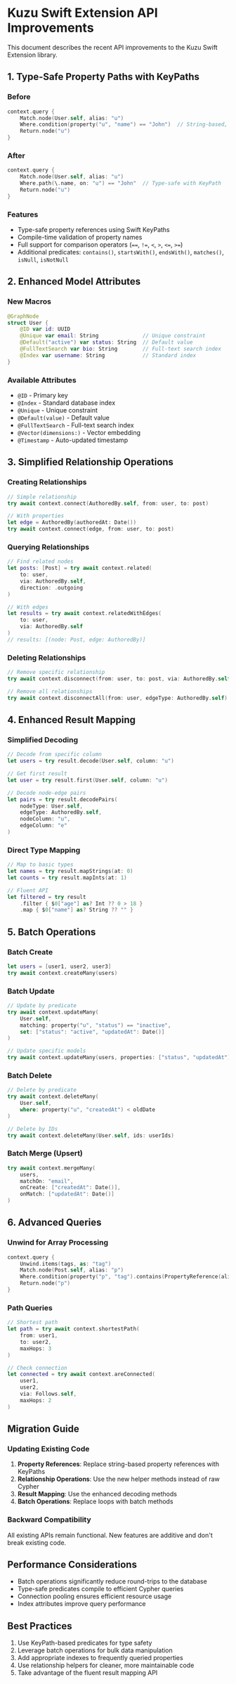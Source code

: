 # Kuzu Swift Extension API Improvements

This document describes the recent API improvements to the Kuzu Swift Extension library.

## 1. Type-Safe Property Paths with KeyPaths

### Before
```swift
context.query {
    Match.node(User.self, alias: "u")
    Where.condition(property("u", "name") == "John")  // String-based, error-prone
    Return.node("u")
}
```

### After
```swift
context.query {
    Match.node(User.self, alias: "u")
    Where.path(\.name, on: "u") == "John"  // Type-safe with KeyPath
    Return.node("u")
}
```

### Features
- Type-safe property references using Swift KeyPaths
- Compile-time validation of property names
- Full support for comparison operators (`==`, `!=`, `<`, `>`, `<=`, `>=`)
- Additional predicates: `contains()`, `startsWith()`, `endsWith()`, `matches()`, `isNull`, `isNotNull`

## 2. Enhanced Model Attributes

### New Macros
```swift
@GraphNode
struct User {
    @ID var id: UUID
    @Unique var email: String              // Unique constraint
    @Default("active") var status: String  // Default value
    @FullTextSearch var bio: String        // Full-text search index
    @Index var username: String            // Standard index
}
```

### Available Attributes
- `@ID` - Primary key
- `@Index` - Standard database index
- `@Unique` - Unique constraint
- `@Default(value)` - Default value
- `@FullTextSearch` - Full-text search index
- `@Vector(dimensions:)` - Vector embedding
- `@Timestamp` - Auto-updated timestamp

## 3. Simplified Relationship Operations

### Creating Relationships
```swift
// Simple relationship
try await context.connect(AuthoredBy.self, from: user, to: post)

// With properties
let edge = AuthoredBy(authoredAt: Date())
try await context.connect(edge, from: user, to: post)
```

### Querying Relationships
```swift
// Find related nodes
let posts: [Post] = try await context.related(
    to: user,
    via: AuthoredBy.self,
    direction: .outgoing
)

// With edges
let results = try await context.relatedWithEdges(
    to: user,
    via: AuthoredBy.self
)
// results: [(node: Post, edge: AuthoredBy)]
```

### Deleting Relationships
```swift
// Remove specific relationship
try await context.disconnect(from: user, to: post, via: AuthoredBy.self)

// Remove all relationships
try await context.disconnectAll(from: user, edgeType: AuthoredBy.self)
```

## 4. Enhanced Result Mapping

### Simplified Decoding
```swift
// Decode from specific column
let users = try result.decode(User.self, column: "u")

// Get first result
let user = try result.first(User.self, column: "u")

// Decode node-edge pairs
let pairs = try result.decodePairs(
    nodeType: User.self,
    edgeType: AuthoredBy.self,
    nodeColumn: "u",
    edgeColumn: "e"
)
```

### Direct Type Mapping
```swift
// Map to basic types
let names = try result.mapStrings(at: 0)
let counts = try result.mapInts(at: 1)

// Fluent API
let filtered = try result
    .filter { $0["age"] as? Int ?? 0 > 18 }
    .map { $0["name"] as? String ?? "" }
```

## 5. Batch Operations

### Batch Create
```swift
let users = [user1, user2, user3]
try await context.createMany(users)
```

### Batch Update
```swift
// Update by predicate
try await context.updateMany(
    User.self,
    matching: property("u", "status") == "inactive",
    set: ["status": "active", "updatedAt": Date()]
)

// Update specific models
try await context.updateMany(users, properties: ["status", "updatedAt"])
```

### Batch Delete
```swift
// Delete by predicate
try await context.deleteMany(
    User.self,
    where: property("u", "createdAt") < oldDate
)

// Delete by IDs
try await context.deleteMany(User.self, ids: userIds)
```

### Batch Merge (Upsert)
```swift
try await context.mergeMany(
    users,
    matchOn: "email",
    onCreate: ["createdAt": Date()],
    onMatch: ["updatedAt": Date()]
)
```

## 6. Advanced Queries

### Unwind for Array Processing
```swift
context.query {
    Unwind.items(tags, as: "tag")
    Match.node(Post.self, alias: "p")
    Where.condition(property("p", "tag").contains(PropertyReference(alias: "tag", property: "")))
    Return.node("p")
}
```

### Path Queries
```swift
// Shortest path
let path = try await context.shortestPath(
    from: user1,
    to: user2,
    maxHops: 3
)

// Check connection
let connected = try await context.areConnected(
    user1,
    user2,
    via: Follows.self,
    maxHops: 2
)
```

## Migration Guide

### Updating Existing Code

1. **Property References**: Replace string-based property references with KeyPaths
2. **Relationship Operations**: Use the new helper methods instead of raw Cypher
3. **Result Mapping**: Use the enhanced decoding methods
4. **Batch Operations**: Replace loops with batch methods

### Backward Compatibility

All existing APIs remain functional. New features are additive and don't break existing code.

## Performance Considerations

- Batch operations significantly reduce round-trips to the database
- Type-safe predicates compile to efficient Cypher queries
- Connection pooling ensures efficient resource usage
- Index attributes improve query performance

## Best Practices

1. Use KeyPath-based predicates for type safety
2. Leverage batch operations for bulk data manipulation
3. Add appropriate indexes to frequently queried properties
4. Use relationship helpers for cleaner, more maintainable code
5. Take advantage of the fluent result mapping API